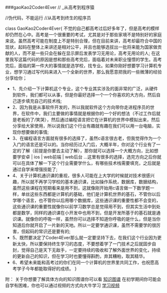 ﻿###gaoKao2Coder4Ever // _从高考到程序猿

//伪代码，不能运行
//从高考到终生的程序员

class  GaoKao2Coder4Ever{
不觉的自己都高考过后好多年了，但是高考的模样却仍然在心中。高考是一个很重要的考试，尤其是对于那些家境不是特别好的家庭来说。虽然高考可能在制度上不是特别合理，但在目前来讲，高考却最符合中国的现状，起码在整体上来讲还是相对公平，并且也能够选拔出一批将来能为国家做贡献的人，而不是一些只会在躲在显示屏后发表学习无用论，高考无用论的人;
在这里我写这篇代码的原因是想和那些高考完后，面临着对未来职业憧憬的学生。高考完后，面临的第一件大的事情就是选学校，找专业。如果你刚好想要学习计算机专业，想学习通过写代码来进入一个全新的世界，那么我愿意把我的一些微薄的经验分享给你；

 - 1、先介绍一下计算机这个专业，这个专业其实涉及的面非常的广泛，从硬件到软件，我们都可以从事，但是你最好选择一个一个你喜欢的大方向，然后自己逐步填充自己的技术栈;
 - 2、因为我是从事软件开发的，所以我就软件这个方向带你走进程序员的世界，在软件中，我们主要做的事情就是根据你的一个好的想法（不过工作后就是老板的了/笑哭），然后通过编程语言把它在计算机的世界中模拟出来，然后分享给大家使用，所以说我们这个行业有趣就有趣在我们可以用一台电脑，实现你想要做的事情;
 - 3、在编程语言方面就有很多的选择了，虽然c语言很古老，但我觉得作为一个入门的语言还是可以的。当你经历过入门后，大概半年，你对这个行业有了一定的了解（前提是你要去主动了解），那你就可以选择一个大概方向，比如想要学安卓 | ios | web前端 | web后台 ...这里有很多的选择，选完方向之后你就可以在具体了解一下这个行业需要学什么，有哪些技术栈需要填充，之后就是通过自学来增强技能了;
 - 4、关于计算机通识课的重视，很多人可能在上大学的时候就对技术很感兴趣，所以就不再学习学校的基本通识课，比如操作系统，数据库，数据结构，虽然这些课程在短期看来是用不到，这就像刚开始用c语言做一下数学题一样，单丝这些东西都是计算机的基础，他们是计算机世界的基石，不管你以后学哪个语言，也不管你以后用哪个数据库，这些通识课的重要性都不会变的，这些通识课的重要性就像你以前学习数学总是觉得用不到，但其实生活中到处都是数学，同样的通识课在小开发中也用不到，但是开发所基于的基石就是通识课。就像你的呼吸一样，虽然你可以选择不知道你呼吸的是什么，但是当你知道后你就开启了一片新的天地。所以一定要学通识课，虽然不需要学的很厉害，但起码的常识还是要有的;
 - 5、既然要决定了Coder4Ever那么就一定要坚持下去，在我们这个行业因为更新太快，所以要保持终生学习的态度，不要想着学了一门技术之后就固步自封，觉得自己是天下无敌手，一定要持续的吸收和了解外面世界的变化，持续的更新自己的知识，但在学习时也要懂得斟酌，弃其糟粕，取其精华。
 - 6、希望未来能和高考过的你们在同一个计算机的世界里共同工作，也祝愿高考学子今年都能取得好的成绩。
        }


附：
关于你想要了解具体方向的知识图谱你可以看 [知识图谱](http://lib.csdn.net/base/java/structure)
在初学期间你可能会自学有困难，你也可以通过视频的方式向大牛学习 [学习视频](http://edu.csdn.net/?ref=home&loc=0)



